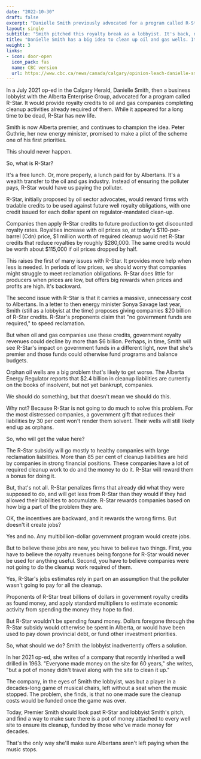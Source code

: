 ```yaml
---
date: "2022-10-30"
draft: false
excerpt: "Danielle Smith previously advocated for a program called R-Star. It would provide royalty credits to oil and gas companies completing cleanup activities already required of them. It should never happen."
layout: single
subtitle: "Smith pitched this royalty break as a lobbyist. It's back, now that she's premier""
title: "Danielle Smith has a big idea to clean up oil and gas wells. It's all kinds of messy"
weight: 3
links:
- icon: door-open
  icon_pack: fas
  name: CBC version
  url: https://www.cbc.ca/news/canada/calgary/opinion-leach-danielle-smith-r-star-orphan-wells-oil-gas-1.6633643
---
```

In a July 2021 op-ed in the Calgary Herald, Danielle Smith, then a business lobbyist with the Alberta Enterprise Group, advocated for a program called R-Star. It would provide royalty credits to oil and gas companies completing cleanup activities already required of them.
While it appeared for a long time to be dead, R-Star has new life.

Smith is now Alberta premier, and continues to champion the idea. Peter Guthrie, her new energy minister, promised to make a pilot of the scheme one of his first priorities.

This should never happen.

So, what is R-Star?

It's a free lunch. Or, more properly, a lunch paid for by Albertans. It's a wealth transfer to the oil and gas industry. Instead of ensuring the polluter pays, R-Star would have us paying the polluter.

R-Star, initially proposed by oil sector advocates, would reward firms with tradable credits to be used against future well royalty obligations, with one credit issued for each dollar spent on regulator-mandated clean-up.

Companies then apply R-Star credits to future production to get discounted royalty rates. Royalties increase with oil prices so, at today's \$110-per-barrel (Cdn) price, \$1 million worth of required cleanup would net R-Star credits that reduce royalties by roughly \$280,000. The same credits would be worth about \$115,000 if oil prices dropped by half.

This raises the first of many issues with R-Star. It provides more help when less is needed.
In periods of low prices, we should worry that companies might struggle to meet reclamation obligations. R-Star does little for producers when prices are low, but offers big rewards when prices and profits are high. It's backward.

The second issue with R-Star is that it carries a massive, unnecessary cost to Albertans.
In a letter to then energy minister Sonya Savage last year, Smith (still as a lobbyist at the time) proposes giving companies \$20 billion of R-Star credits. R-Star's proponents claim that "no government funds are required," to speed reclamation.

But when oil and gas companies use these credits, government royalty revenues could decline by more than \$6 billion. Perhaps, in time, Smith will see R-Star's impact on government funds in a different light, now that she's premier and those funds could otherwise fund programs and balance budgets.

Orphan oil wells are a big problem that's likely to get worse. The Alberta Energy Regulator reports that \$2.4 billion in cleanup liabilities are currently on the books of insolvent, but not yet bankrupt, companies.

We should do something, but that doesn't mean we should do this.

Why not? Because R-Star is not going to do much to solve this problem. For the most distressed companies, a government gift that reduces their liabilities by 30 per cent won't render them solvent. Their wells will still likely end up as orphans.

So, who will get the value here?

The R-Star subsidy will go mostly to healthy companies with large reclamation liabilities. More than 85 per cent of cleanup liabilities are held by companies in strong financial positions. These companies have a lot of required cleanup work to do and the money to do it. R-Star will reward them a bonus for doing it.

But, that's not all. R-Star penalizes firms that already did what they were supposed to do, and will get less from R-Star than they would if they had allowed their liabilities to accumulate.
R-Star rewards companies based on how big a part of the problem they are.

OK, the incentives are backward, and it rewards the wrong firms. But doesn't it create jobs?

Yes and no. Any multibillion-dollar government program would create jobs.

But to believe these jobs are new, you have to believe two things. First, you have to believe the royalty revenues being forgone for R-Star would never be used for anything useful. Second, you have to believe companies were not going to do the cleanup work required of them.

Yes, R-Star's jobs estimates rely in part on an assumption that the polluter wasn't going to pay for all the cleanup.

Proponents of R-Star treat billions of dollars in government royalty credits as found money, and apply standard multipliers to estimate economic activity from spending the money they hope to find.

But R-Star wouldn't be spending found money. Dollars foregone through the R-Star subsidy would otherwise be spent in Alberta, or would have been used to pay down provincial debt, or fund other investment priorities.

So, what should we do? Smith the lobbyist inadvertently offers a solution.

In her 2021 op-ed, she writes of a company that recently inherited a well drilled in 1963. "Everyone made money on the site for 60 years," she writes, "but a pot of money didn't travel along with the site to clean it up."

The company, in the eyes of Smith the lobbyist, was but a player in a decades-long game of musical chairs, left without a seat when the music stopped. The problem, she finds, is that no one made sure the cleanup costs would be funded once the game was over.

Today, Premier Smith should look past R-Star and lobbyist Smith's pitch, and find a way to make sure there is a pot of money attached to every well site to ensure its cleanup, funded by those who've made money for decades.

That's the only way she'll make sure Albertans aren't left paying when the music stops.
